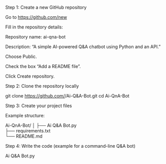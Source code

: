 Step 1: Create a new GitHub repository

Go to https://github.com/new

Fill in the repository details:

Repository name: ai-qna-bot

Description: “A simple AI-powered Q&A chatbot using Python and an API.”

Choose Public.

Check the box “Add a README file”.

Click Create repository.

Step 2: Clone the repository locally

git clone https://github.com/<piyushrawat12345>/Ai-Q&A-Bot.git
cd Ai-QnA-Bot

Step 3: Create your project files

Example structure:

Ai-QnA-Bot/
│
├── Ai Q&A Bot.py                 
├── requirements.txt       
└── README.md              

Step 4: Write the code (example for a command-line Q&A bot)

Ai Q&A Bot.py

